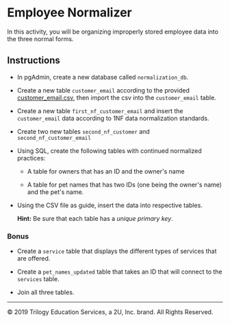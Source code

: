 # Employee Normalizer

In this activity, you will be organizing improperly stored employee data into the three normal forms.

## Instructions

* In pgAdmin, create a new database called `normalization_db`.

* Create a new table `customer_email` according to the provided [customer_email.csv](Resources/customer_email.csv), then import the csv into the `customer_email` table.

* Create a new table `first_nf_customer_email` and insert the `customer_email` data according to 1NF data normalization standards.

* Create two new tables `second_nf_customer` and `second_nf_customer_email` 

* Using SQL, create the following tables with continued normalized practices:

  * A table for owners that has an ID and the owner's name

  * A table for pet names that has two IDs (one being the owner's name) and the pet's name.

* Using the CSV file as guide, insert the data into respective tables.

  **Hint:** Be sure that each table has a *unique primary key*.

### Bonus

* Create a `service` table that displays the different types of services that are offered.

* Create a `pet_names_updated` table that takes an ID that will connect to the `services` table.

* Join all three tables.

---

© 2019 Trilogy Education Services, a 2U, Inc. brand. All Rights Reserved.
